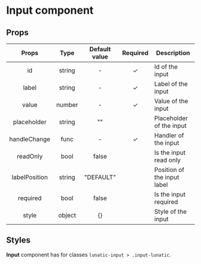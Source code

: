 # Input component

## Props

|     Props     |  Type  | Default value | Required | Description                 |
| :-----------: | :----: | :-----------: | :------: | --------------------------- |
|      id       | string |       -       |    ✓     | Id of the input             |
|     label     | string |       -       |    ✓     | Label of the input          |
|     value     | number |       -       |    ✓     | Value of the input          |
|  placeholder  | string |      ""       |          | Placeholder of the input    |
| handleChange  |  func  |       -       |    ✓     | Handler of the input        |
|   readOnly    |  bool  |     false     |          | Is the input read only      |
| labelPosition | string |   "DEFAULT"   |          | Position of the input label |
|   required    |  bool  |     false     |          | Is the input required       |
|     style     | object |      {}       |          | Style of the input          |

## Styles

**Input** component has for classes `lunatic-input > .input-lunatic`.
